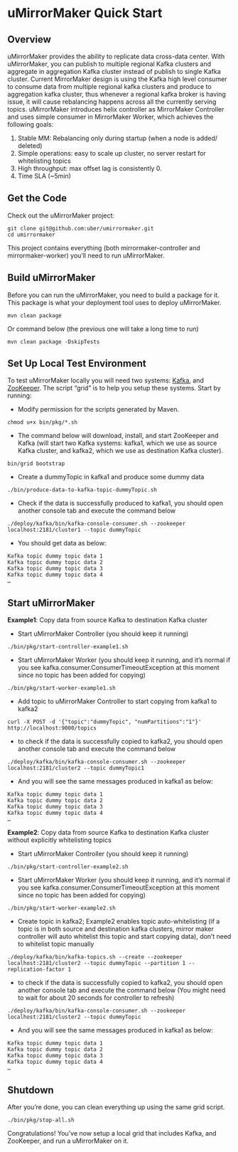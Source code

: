 # uMirrorMaker Quick Start

## Overview
uMirrorMaker provides the ability to replicate data cross-data center. With uMirrorMaker, you can publish to multiple regional Kafka clusters and aggregate in aggregation Kafka cluster instead of publish to single Kafka cluster.
Current MirrorMaker design is using the Kafka high level consumer to consume data from multiple regional kafka clusters and produce to aggregation kafka cluster, thus whenever a regional kafka broker is having issue, it will cause rebalancing happens across all the currently serving topics.
uMirrorMaker introduces helix controller as MirrorMaker Controller and uses simple consumer in MirrorMaker Worker, which achieves the following goals:

1. Stable MM: Rebalancing only during startup (when a node is added/ deleted)
2. Simple operations: easy to scale up cluster, no server restart for whitelisting topics
3. High throughput: max offset lag is consistently 0.
4. Time SLA (~5min)

## Get the Code
Check out the uMirrorMaker project:
```
git clone git@github.com:uber/umirrormaker.git
cd umirrormaker
```
This project contains everything (both mirrormaker-controller and mirrormaker-worker) you’ll need to run uMirrorMaker.

## Build uMirrorMaker
Before you can run the uMirrorMaker, you need to build a package for it. This package is what your deployment tool uses to deploy uMirrorMaker.
```
mvn clean package
```
Or command below (the previous one will take a long time to run)
```
mvn clean package -DskipTests
```

## Set Up Local Test Environment
To test uMirrorMaker locally you will need two systems: [Kafka](http://kafka.apache.org/), and [ZooKeeper](http://zookeeper.apache.org/). The script “grid” is to help you setup these systems. Start by running:
- Modify permission for the scripts generated by Maven.
```
chmod u+x bin/pkg/*.sh
```
- The command below will download, install, and start ZooKeeper and Kafka (will start two Kafka systems: kafka1, which we use as source Kafka cluster, and kafka2, which we use as destination Kafka cluster).
```
bin/grid bootstrap
```
- Create a dummyTopic in kafka1 and produce some dummy data
```
./bin/produce-data-to-kafka-topic-dummyTopic.sh
```
- Check if the data is successfully produced to kafka1, you should open another console tab and execute the command below
```
./deploy/kafka/bin/kafka-console-consumer.sh --zookeeper localhost:2181/cluster1 --topic dummyTopic
```
- You should get data as below:
```
Kafka topic dummy topic data 1
Kafka topic dummy topic data 2
Kafka topic dummy topic data 3
Kafka topic dummy topic data 4
…
```

## Start uMirrorMaker

**Example1**: Copy data from source Kafka to destination Kafka cluster

- Start uMirrorMaker Controller (you should keep it running)
```
./bin/pkg/start-controller-example1.sh
```

- Start uMirrorMaker Worker (you should keep it running, and it’s normal if you see kafka.consumer.ConsumerTimeoutException at this moment since no topic has been added for copying)
```
./bin/pkg/start-worker-example1.sh
```

- Add topic to uMirrorMaker Controller to start copying from kafka1 to kafka2
```
curl -X POST -d '{"topic":"dummyTopic", "numPartitions":"1"}' http://localhost:9000/topics
```

- to check if the data is successfully copied to kafka2, you should open another console tab and execute the command below
```
./deploy/kafka/bin/kafka-console-consumer.sh --zookeeper localhost:2181/cluster2 --topic dummyTopic1
```

- And you will see the same messages produced in kafka1 as below:
```
Kafka topic dummy topic data 1
Kafka topic dummy topic data 2
Kafka topic dummy topic data 3
Kafka topic dummy topic data 4
…
```

**Example2**: Copy data from source Kafka to destination Kafka cluster without explicitly whitelisting topics

- Start uMirrorMaker Controller (you should keep it running)
```
./bin/pkg/start-controller-example2.sh
```

- Start uMirrorMaker Worker (you should keep it running, and it’s normal if you see kafka.consumer.ConsumerTimeoutException at this moment since no topic has been added for copying)
```
./bin/pkg/start-worker-example2.sh
```

- Create topic in kafka2; Example2 enables topic auto-whitelisting (if a topic is in both source and destination kafka clusters, mirror maker controller will auto whitelist this topic and start copying data), don’t need to whitelist topic manually
```
./deploy/kafka/bin/kafka-topics.sh --create --zookeeper localhost:2181/cluster2 --topic dummyTopic --partition 1 --replication-factor 1
```

- to check if the data is successfully copied to kafka2, you should open another console tab and execute the command below (You might need to wait for about 20 seconds for controller to refresh)
```
./deploy/kafka/bin/kafka-console-consumer.sh --zookeeper localhost:2181/cluster2 --topic dummyTopic
```

- And you will see the same messages produced in kafka1 as below:
```
Kafka topic dummy topic data 1
Kafka topic dummy topic data 2
Kafka topic dummy topic data 3
Kafka topic dummy topic data 4
…
```

## Shutdown
After you’re done, you can clean everything up using the same grid script.
```
./bin/pkg/stop-all.sh
```

Congratulations! You’ve now setup a local grid that includes Kafka, and ZooKeeper, and run a uMirrorMaker on it.
